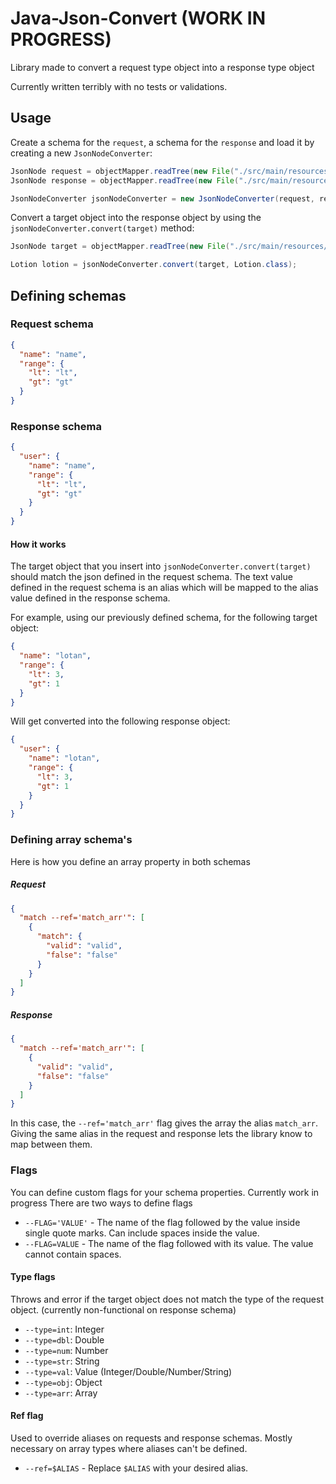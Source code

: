 # Java-Json-Convert (WORK IN PROGRESS)

Library made to convert a request type object into a response type object

Currently written terribly with no tests or validations.

## Usage

Create a schema for the `request`, a schema for the `response` and load it by creating a new `JsonNodeConverter`:

```java
JsonNode request = objectMapper.readTree(new File("./src/main/resources/request.json"));
JsonNode response = objectMapper.readTree(new File("./src/main/resources/response.json"));

JsonNodeConverter jsonNodeConverter = new JsonNodeConverter(request, response, objectMapper);
```

Convert a target object into the response object by using the `jsonNodeConverter.convert(target)` method:

```java
JsonNode target = objectMapper.readTree(new File("./src/main/resources/target.json"));

Lotion lotion = jsonNodeConverter.convert(target, Lotion.class);
```

## Defining schemas

### Request schema

```json
{
  "name": "name",
  "range": {
    "lt": "lt",
    "gt": "gt"
  }
}
```

### Response schema

```json
{
  "user": {
    "name": "name",
    "range": {
      "lt": "lt",
      "gt": "gt"
    }
  }
}
```

#### How it works

The target object that you insert into `jsonNodeConverter.convert(target)` should match the json defined in the request
schema.
The text value defined in the request schema is an alias which will be mapped to the alias value defined in the response
schema.

For example, using our previously defined schema, for the following target object:

```json
{
  "name": "lotan",
  "range": {
    "lt": 3,
    "gt": 1
  }
}
```

Will get converted into the following response object:

```json
{
  "user": {
    "name": "lotan",
    "range": {
      "lt": 3,
      "gt": 1
    }
  }
}
```

### Defining array schema's

Here is how you define an array property in both schemas

##### Request

```json
{
  "match --ref='match_arr'": [
    {
      "match": {
        "valid": "valid",
        "false": "false"
      }
    }
  ]
}
```

##### Response

```json
{
  "match --ref='match_arr'": [
    {
      "valid": "valid",
      "false": "false"
    }
  ]
}
```

In this case, the `--ref='match_arr'` flag gives the array the alias `match_arr`.
Giving the same alias in the request and response lets the library know to map between them.

### Flags

You can define custom flags for your schema properties. Currently work in progress
There are two ways to define flags

- `--FLAG='VALUE'` - The name of the flag followed by the value inside single quote marks. Can include spaces
  inside the value.
- `--FLAG=VALUE` - The name of the flag followed with its value. The value cannot contain spaces.

#### Type flags

Throws and error if the target object does not match the type of the request object.
(currently non-functional on response schema)

- `--type=int`: Integer
- `--type=dbl`: Double
- `--type=num`: Number
- `--type=str`: String
- `--type=val`: Value (Integer/Double/Number/String)
- `--type=obj`: Object
- `--type=arr`: Array

#### Ref flag

Used to override aliases on requests and response schemas. Mostly necessary on array types
where aliases can't be defined.

- `--ref=$ALIAS` - Replace `$ALIAS` with your desired alias.

